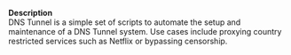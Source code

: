**Description**  
DNS Tunnel is a simple set of scripts to automate the setup and maintenance of a DNS Tunnel system. Use cases include proxying country restricted services such as Netflix or bypassing censorship.
